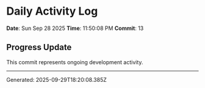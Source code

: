 # Daily Activity Log

**Date**: Sun Sep 28 2025
**Time**: 11:50:08 PM
**Commit**: 13

## Progress Update

This commit represents ongoing development activity.

---
Generated: 2025-09-29T18:20:08.385Z
